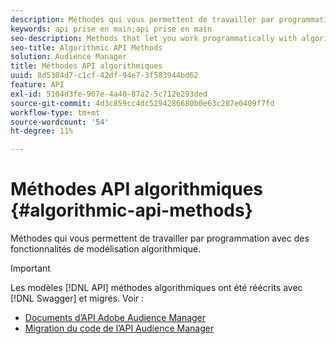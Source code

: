 ```yaml
---
description: Méthodes qui vous permettent de travailler par programmation avec des fonctionnalités de modélisation algorithmique.
keywords: api prise en main;api prise en main
seo-description: Methods that let you work programmatically with algorithmic modeling features.
seo-title: Algorithmic API Methods
solution: Audience Manager
title: Méthodes API algorithmiques
uuid: 8d5304d7-c1cf-42df-94e7-3f583944bd62
feature: API
exl-id: 5104d3fe-907e-4a40-87a2-5c712e293ded
source-git-commit: 4d3c859cc4dc5294286680b0e63c287e0409f7fd
workflow-type: tm+mt
source-wordcount: '54'
ht-degree: 11%

---
```


# Méthodes API algorithmiques {#algorithmic-api-methods}

Méthodes qui vous permettent de travailler par programmation avec des fonctionnalités de modélisation algorithmique.

>[!IMPORTANT]
>
>Les modèles [!DNL API] méthodes algorithmiques ont été réécrits avec [!DNL Swagger] et migrés. Voir :
>
>* [Documents d’API Adobe Audience Manager](https://bank.demdex.com/portal/swagger/index.html)
>* [Migration du code de l’API Audience Manager](../../api/api-swagger-migration.md)
